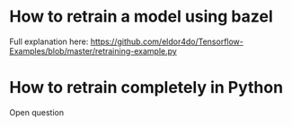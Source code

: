 # How to retrain a model using bazel

Full explanation here: https://github.com/eldor4do/Tensorflow-Examples/blob/master/retraining-example.py

# How to retrain completely in Python

Open question

